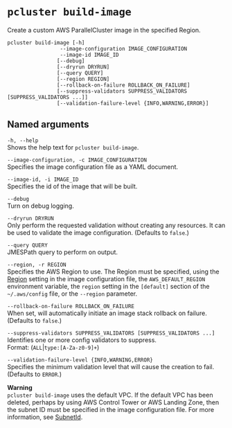 # `pcluster build-image`<a name="pcluster.build-image-v3"></a>

Create a custom AWS ParallelCluster image in the specified Region\.

```
pcluster build-image [-h]
                 --image-configuration IMAGE_CONFIGURATION 
                 --image-id IMAGE_ID
                [--debug]
                [--dryrun DRYRUN]
                [--query QUERY]
                [--region REGION]
                [--rollback-on-failure ROLLBACK_ON_FAILURE]
                [--suppress-validators SUPPRESS_VALIDATORS [SUPPRESS_VALIDATORS ...]]
                [--validation-failure-level {INFO,WARNING,ERROR}]
```

## Named arguments<a name="pcluster-v3.build-image.namedargs"></a>

`-h, --help`  
Shows the help text for `pcluster build-image`\.

`--image-configuration, -c IMAGE_CONFIGURATION`  
Specifies the image configuration file as a YAML document\.

`--image-id, -i IMAGE_ID`  
Specifies the id of the image that will be built\.

`--debug`  
Turn on debug logging\.

`--dryrun DRYRUN`  
Only perform the requested validation without creating any resources\. It can be used to validate the image configuration\. \(Defaults to `false`\.\)

`--query QUERY`  
JMESPath query to perform on output\.

`--region, -r REGION`  
Specifies the AWS Region to use\. The Region must be specified, using the [Region](image-builder-configuration-file-v3.md#yaml-build-image-Region) setting in the image configuration file, the `AWS_DEFAULT_REGION` environment variable, the `region` setting in the `[default]` section of the `~/.aws/config` file, or the `--region` parameter\.

`--rollback-on-failure ROLLBACK_ON_FAILURE`  
When set, will automatically initiate an image stack rollback on failure\. \(Defaults to `false`\.\)

`--suppress-validators SUPPRESS_VALIDATORS [SUPPRESS_VALIDATORS ...]`  
Identifies one or more config validators to suppress\.  
Format: \(`ALL`\|`type:[A-Za-z0-9]+`\)

`--validation-failure-level {INFO,WARNING,ERROR}`  
Specifies the minimum validation level that will cause the creation to fail\. \(Defaults to `ERROR`\.\)

**Warning**  
`pcluster build-image` uses the default VPC\. If the default VPC has been deleted, perhaps by using AWS Control Tower or AWS Landing Zone, then the subnet ID must be specified in the image configuration file\. For more information, see [SubnetId](HeadNode-v3.md#yaml-HeadNode-Networking-SubnetId)\.